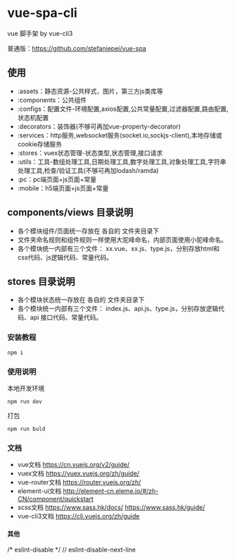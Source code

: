# vue-spa-cli
vue 脚手架 by vue-cli3

普通版：https://github.com/stefaniepei/vue-spa

## 使用
- :assets：静态资源-公共样式，图片，第三方js类库等
- :components：公共组件
- :configs：配置文件-环境配置,axios配置,公共常量配置,过滤器配置,路由配置,状态机配置
- :decorators：装饰器(不够可再加vue-property-decorator)
- :services：http服务,websocket服务(socket.io,sockjs-client),本地存储或cookie存储服务
- :stores：vuex状态管理-状态类型,状态管理,接口请求
- :utils：工具-数组处理工具,日期处理工具,数字处理工具,对象处理工具,字符串处理工具,检查/验证工具(不够可再加lodash/ramda)
- :pc：pc端页面+js页面+常量
- :mobile：h5端页面+js页面+常量

## components/views 目录说明
- 各个模块组件/页面统一存放在 各自的 文件夹目录下
- 文件夹命名规则和组件规则一样使用大驼峰命名，内部页面使用小驼峰命名。
- 各个模块统一内部有三个文件： xx.vue、xx.js、type.js，分别存放html和css代码、js逻辑代码、常量代码。

## stores 目录说明
- 各个模块状态统一存放在 各自的 文件夹目录下
- 各个模块统一内部有三个文件： index.js、api.js、type.js，分别存放逻辑代码、api 接口代码、常量代码。

### 安装教程

```
npm i
```

### 使用说明

本地开发环境

```
npm run dev
```

打包

```
npm run buld
```

### 文档
- vue文档 https://cn.vuejs.org/v2/guide/
- vuex文档 https://vuex.vuejs.org/zh/guide/
- vue-router文档 https://router.vuejs.org/zh/
- element-ui文档 http://element-cn.eleme.io/#/zh-CN/component/quickstart
- scss文档 https://www.sass.hk/docs/      https://www.sass.hk/guide/
- vue-cli3文档 https://cli.vuejs.org/zh/guide

#### 其他
/* eslint-disable */
// eslint-disable-next-line